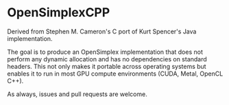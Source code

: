 # OpenSimplexCPP

Derived from Stephen M. Cameron's C port of Kurt Spencer's Java implementation.

The goal is to produce an OpenSimplex implementation that does not perform any dynamic allocation and has no dependencies on standard headers. This not only makes it portable across operating systems but enables it to run in most GPU compute environments (CUDA, Metal, OpenCL C++).

As always, issues and pull requests are welcome.
